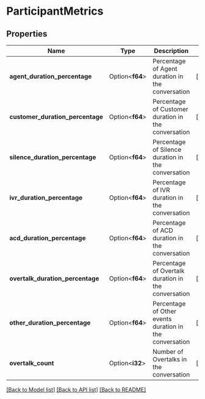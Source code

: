 # ParticipantMetrics

## Properties

Name | Type | Description | Notes
------------ | ------------- | ------------- | -------------
**agent_duration_percentage** | Option<**f64**> | Percentage of Agent duration in the conversation | [optional]
**customer_duration_percentage** | Option<**f64**> | Percentage of Customer duration in the conversation | [optional]
**silence_duration_percentage** | Option<**f64**> | Percentage of Silence duration in the conversation | [optional]
**ivr_duration_percentage** | Option<**f64**> | Percentage of IVR duration in the conversation | [optional]
**acd_duration_percentage** | Option<**f64**> | Percentage of ACD duration in the conversation | [optional]
**overtalk_duration_percentage** | Option<**f64**> | Percentage of Overtalk duration in the conversation | [optional]
**other_duration_percentage** | Option<**f64**> | Percentage of Other events duration in the conversation | [optional]
**overtalk_count** | Option<**i32**> | Number of Overtalks in the conversation | [optional]

[[Back to Model list]](../README.md#documentation-for-models) [[Back to API list]](../README.md#documentation-for-api-endpoints) [[Back to README]](../README.md)



